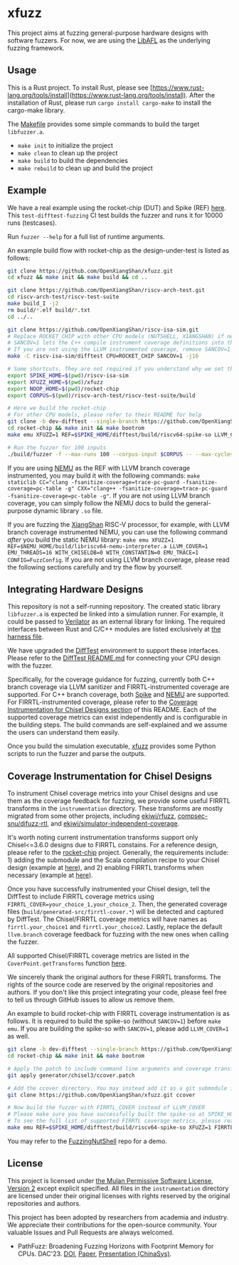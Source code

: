 # xfuzz

This project aims at fuzzing general-purpose hardware designs with software fuzzers.
For now, we are using the [LibAFL](https://github.com/AFLplusplus/LibAFL) as the underlying fuzzing framework.

## Usage

This is a Rust project. To install Rust, please see [https://www.rust-lang.org/tools/install](https://www.rust-lang.org/tools/install). After the installation of Rust, please run `cargo install cargo-make` to install the cargo-make library.

The [Makefile](Makefile) provides some simple commands to build the target `libfuzzer.a`.

- `make init` to initialize the project
- `make clean` to clean up the project
- `make build` to build the dependencies
- `make rebuild` to clean up and build the project

## Example

We have a real example using the rocket-chip (DUT) and Spike (REF) [here](https://github.com/OpenXiangShan/difftest/blob/master/.github/workflows/main.yml#L205-L267).
This `test-difftest-fuzzing` CI test builds the fuzzer and runs it for 10000 runs (testcases).

Run `fuzzer --help` for a full list of runtime arguments.

An example build flow with rocket-chip as the design-under-test is listed as follows:

```bash
git clone https://github.com/OpenXiangShan/xfuzz.git
cd xfuzz && make init && make build && cd ..

git clone https://github.com/OpenXiangShan/riscv-arch-test.git
cd riscv-arch-test/riscv-test-suite
make build_I -j2
rm build/*.elf build/*.txt
cd ../..

git clone https://github.com/OpenXiangShan/riscv-isa-sim.git
# Replace ROCKET_CHIP with other CPU models (NUTSHELL, XIANGSHAN) if necessary
# SANCOV=1 lets the C++ compile instrument coverage definitions into the elf
# If you are not using the LLVM instrumented coverage, remove SANCOV=1 and rebuild it after `make clean`
make -C riscv-isa-sim/difftest CPU=ROCKET_CHIP SANCOV=1 -j16

# Some shortcuts. They are not required if you understand why we set them
export SPIKE_HOME=$(pwd)/riscv-isa-sim
export XFUZZ_HOME=$(pwd)/xfuzz
export NOOP_HOME=$(pwd)/rocket-chip
export CORPUS=$(pwd)/riscv-arch-test/riscv-test-suite/build

# Here we build the rocket-chip
# For other CPU models, please refer to their README for help
git clone -b dev-difftest --single-branch https://github.com/OpenXiangShan/rocket-chip.git
cd rocket-chip && make init && make bootrom
make emu XFUZZ=1 REF=$SPIKE_HOME/difftest/build/riscv64-spike-so LLVM_COVER=1 -j16

# Run the fuzzer for 100 inputs
./build/fuzzer -f --max-runs 100 --corpus-input $CORPUS -- --max-cycles 10000
```

If you are using [NEMU](https://github.com/OpenXiangShan/NEMU) as the REF with LLVM branch coverage instrumented, you may build it
with the following commands: `make staticlib CC="clang -fsanitize-coverage=trace-pc-guard -fsanitize-coverage=pc-table -g" CXX="clang++ -fsanitize-coverage=trace-pc-guard -fsanitize-coverage=pc-table -g"`.
If you are not using LLVM branch coverage, you can simply follow the NEMU docs to build the general-purpose dynamic library `.so` file.

If you are fuzzing the [XiangShan](https://github.com/OpenXiangShan/XiangShan) RISC-V processor, for example, with LLVM branch coverage instrumented NEMU,
you can use the following command *after* you build the static NEMU library: `make emu XFUZZ=1 REF=$NEMU_HOME/build/libriscv64-nemu-interpreter.a LLVM_COVER=1 EMU_THREADS=16 WITH_CHISELDB=0 WITH_CONSTANTIN=0 EMU_TRACE=1 CONFIG=FuzzConfig`.
If you are not using LLVM branch coverage, please read the following sections carefully and try the flow by yourself.

## Integrating Hardware Designs

This repository is not a self-running repository.
The created static library `libfuzzer.a` is expected be linked into a simulation runner.
For example, it could be passed to [Verilator](https://github.com/verilator/verilator) as an external library for linking.
The required interfaces between Rust and C/C++ modules are listed exclusively at [the harness file](src/harness.rs).

We have upgraded the [DiffTest](https://github.com/OpenXiangShan/difftest) environment to support these interfaces.
Please refer to the [DiffTest README.md](https://github.com/OpenXiangShan/difftest/blob/master/README.md) for connecting your CPU design with the fuzzer.

Specifically, for the coverage guidance for fuzzing, currently both C++ branch coverage via LLVM sanitizer and FIRRTL-instrumented coverage are supported.
For C++ branch coverage, both [Spike](https://github.com/OpenXiangShan/riscv-isa-sim) and [NEMU](https://github.com/OpenXiangShan/NEMU) are supported.
For FIRRTL-instrumented coverage, please refer to the [Coverage Instrumentation for Chisel Designs section](#coverage-instrumentation-for-chisel-designs) of this README.
Each of the supported coverage metrics can exist independently and is configurable in the building steps.
The build commands are self-explained and we assume the users can understand them easily.

Once you build the simulation executable, [xfuzz](xfuzz) provides some Python scripts to run the fuzzer and parse the outputs.

## Coverage Instrumentation for Chisel Designs

To instrument Chisel coverage metrics into your Chisel designs and use them as the coverage feedback for fuzzing, we provide some useful FIRRTL transforms in the `instrumentation` directory.
These transforms are mostly migrated from some other projects, including [ekiwi/rfuzz](https://github.com/ekiwi/rfuzz), [compsec-snu/difuzz-rtl](https://github.com/compsec-snu/difuzz-rtl), and [ekiwi/simulator-independent-coverage](https://github.com/ekiwi/simulator-independent-coverage).

It's worth noting current instrumentation transforms support only Chisel<=3.6.0 designs due to FIRRTL constains.
For a reference design, please refer to the [rocket-chip](https://github.com/OpenXiangShan/rocket-chip/tree/dev-difftest) project.
Generally, the requirements include: 1) adding the submodule and the Scala compilation recipe to your Chisel design (example at [here](https://github.com/OpenXiangShan/rocket-chip/blob/dev-difftest/build.sc#L87-L111)), and 2) enabling FIRRTL transforms when necessary (example at [here](https://github.com/OpenXiangShan/rocket-chip/blob/dev-difftest/generator/chisel3/ccover.patch)).

Once you have successfully instrumented your Chisel design, tell the DiffTest to include FIRRTL coverage metrics using `FIRRTL_COVER=your_choice_1,your_choice_2`.
Then, the generated coverage files (`build/generated-src/firrtl-cover.*`) will be detected and captured by DiffTest.
The Chisel/FIRRTL coverage metrics will have names as `firrtl.your_choice1` and `firrtl.your_choice2`.
Lastly, replace the default `llvm.branch` coverage feedback for fuzzing with the new ones when calling the fuzzer.

All supported Chisel/FIRRTL coverage metrics are listed in the `CoverPoint.getTransforms` function [here](instrumentation/src/xfuzz/CoverPointTransform.scala).

We sincerely thank the original authors for these FIRRTL transforms.
The rights of the source code are reserved by the original repositories and authors.
If you don't like this project integrating your code, please feel free to tell us through GitHub issues to allow us remove them.

An example to build rocket-chip with FIRRTL coverage instrumentation is as follows.
It is required to build the spike-so (without `SANCOV=1`) before `make emu`.
If you are building the spike-so with `SANCOV=1`, please add `LLVM_COVER=1` as well.

```bash
git clone -b dev-difftest --single-branch https://github.com/OpenXiangShan/rocket-chip.git
cd rocket-chip && make init && make bootrom

# Apply the patch to include command line arguments and coverage transforms
git apply generator/chisel3/ccover.patch

# Add the ccover directory. You may instead add it as a git submodule if you want to track the changes
git clone https://github.com/OpenXiangShan/xfuzz.git ccover

# Now build the fuzzer with FIRRTL_COVER instead of LLVM_COVER
# Please make sure you have successfully built the spike-so at SPIKE_HOME without SANCOV=1
# To see the full list of supported FIRRTL coverage metrics, please read this README again
make emu REF=$SPIKE_HOME/difftest/build/riscv64-spike-so XFUZZ=1 FIRRTL_COVER=mux,control,line,toggle,ready_valid -j16
```

You may refer to the [FuzzingNutShell](https://github.com/poemonsense/FuzzingNutShell) repo for a demo.

## License

This project is licensed under [the Mulan Permissive Software License, Version 2](LICENSE) except explicit specified.
All files in the `instrumentation` directory are licensed under their original licenses with rights reserved by the original repositories and authors.

This project has been adopted by researchers from academia and industry.
We appreciate their contributions for the open-source community.
Your valuable Issues and Pull Requests are always welcomed.

- PathFuzz: Broadening Fuzzing Horizons with Footprint Memory for CPUs. DAC'23. [DOI](https://doi.org/10.1145/3649329.3655911), [Paper](https://www.dac.com/proceedings61), [Presentation (ChinaSys)](https://drive.google.com/file/d/1SfXSfWkwMqqVNuTauUpFvfP5Q5JV2oMw/view?usp=sharing).
